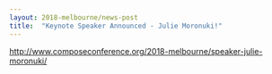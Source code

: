 ```yaml
---
layout: 2018-melbourne/news-post
title:  "Keynote Speaker Announced - Julie Moronuki!"
---
```



http://www.composeconference.org/2018-melbourne/speaker-julie-moronuki/
